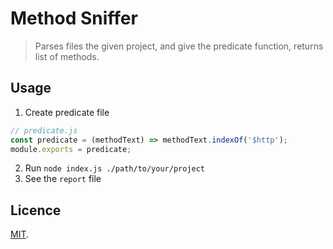 # Method Sniffer
> Parses files the given project, and give the predicate function, returns list of methods.

## Usage
1. Create predicate file
```js
// predicate.js
const predicate = (methodText) => methodText.indexOf('$http');
module.exports = predicate;
```
2. Run `node index.js ./path/to/your/project`
3. See the `report` file

## Licence
[MIT](./LICENCE).
